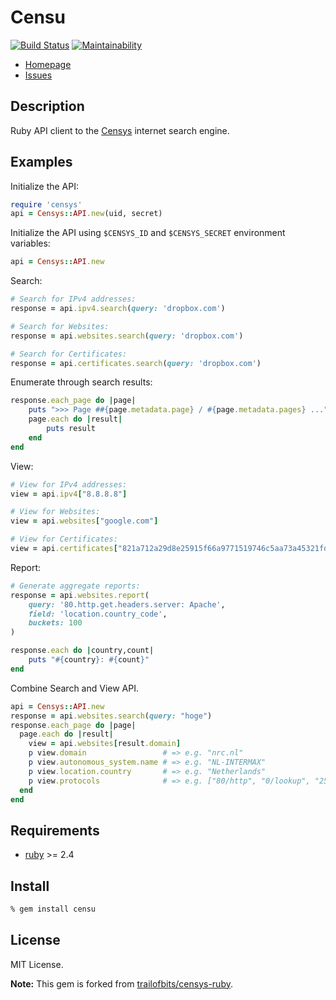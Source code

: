 # Censu

[![Build Status](https://travis-ci.org/ninoseki/censu.svg?branch=master)](https://travis-ci.org/ninoseki/censu)
[![Maintainability](https://api.codeclimate.com/v1/badges/39e77d63ce6a7d89b4dc/maintainability)](https://codeclimate.com/github/ninoseki/censu/maintainability)

* [Homepage](https://github.com/ninoseki/censu)
* [Issues](https://github.com/ninoseki/censu/issues)

## Description

Ruby API client to the [Censys] internet search engine.

## Examples

Initialize the API:

```ruby
require 'censys'
api = Censys::API.new(uid, secret)
```

Initialize the API using `$CENSYS_ID` and `$CENSYS_SECRET` environment
variables:

```ruby
api = Censys::API.new
```

Search:

```ruby
# Search for IPv4 addresses:
response = api.ipv4.search(query: 'dropbox.com')

# Search for Websites:
response = api.websites.search(query: 'dropbox.com')

# Search for Certificates:
response = api.certificates.search(query: 'dropbox.com')
```

Enumerate through search results:

```ruby
response.each_page do |page|
    puts ">>> Page ##{page.metadata.page} / #{page.metadata.pages} ..."
    page.each do |result|
        puts result
    end
end
```

View:

```ruby
# View for IPv4 addresses:
view = api.ipv4["8.8.8.8"]

# View for Websites:
view = api.websites["google.com"]

# View for Certificates:
view = api.certificates["821a712a29d8e25915f66a9771519746c5aa73a45321fd4ca7ef644e1cadda59"]
```

Report:

```ruby
# Generate aggregate reports:
response = api.websites.report(
    query: '80.http.get.headers.server: Apache',
    field: 'location.country_code',
    buckets: 100
)

response.each do |country,count|
    puts "#{country}: #{count}"
end
```

Combine Search and View API.

```ruby
api = Censys::API.new
response = api.websites.search(query: "hoge")
response.each_page do |page|
  page.each do |result|
    view = api.websites[result.domain]
    p view.domain                 # => e.g. "nrc.nl"
    p view.autonomous_system.name # => e.g. "NL-INTERMAX"
    p view.location.country       # => e.g. "Netherlands"
    p view.protocols              # => e.g. ["80/http", "0/lookup", "25/smtp", "443/https_www", "443/https", "80/http_www"]
  end
end
```

## Requirements

* [ruby] >= 2.4

## Install

```bash
% gem install censu
```

## License

MIT License.

**Note:** This gem is forked from [trailofbits/censys-ruby](https://github.com/trailofbits/censys-ruby).

[ruby]: http://www.ruby-lang.org/
[Censys]: https://censys.io/
